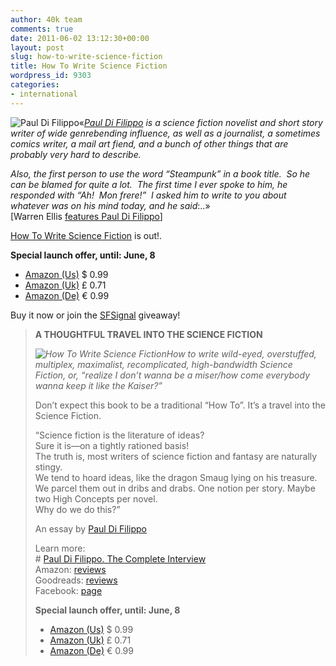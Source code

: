 ```yaml
---
author: 40k team
comments: true
date: 2011-06-02 13:12:30+00:00
layout: post
slug: how-to-write-science-fiction
title: How To Write Science Fiction
wordpress_id: 9303
categories:
- international
---
```


![Paul Di Filippo](http://www.40kbooks.com/wp-content/uploads/2010/07/Paul-Di-Filippo.jpg)«_[Paul Di Filippo](http://www.pauldifilippo.com/) is a science fiction novelist and short story writer of wide genrebending influence, as well as a journalist, a sometimes comics writer, a mail art fiend, and a bunch of other things that are probably very hard to describe._

_Also, the first person to use the word “Steampunk” in a book title.  So he can be blamed for quite a lot.  The first time I ever spoke to him, he responded with “Ah!  Mon frere!”  I asked him to write to you about whatever was on his mind today, and he said_:..»  
[Warren Ellis [features Paul Di Filippo](http://www.warrenellis.com/?p=11749)]

[How To Write Science Fiction](http://www.40kbooks.com/?page_id=133&category=6&product_id=64) is out!.

**Special launch offer, until: June, 8**

  * [Amazon (Us)](http://www.amazon.com/dp/B0053TD3ZC) $ 0.99
  * [Amazon (Uk)](https://www.amazon.co.uk/dp/B0053TD3ZC) £ 0.71
  * [Amazon (De)](https://www.amazon.de/dp/B0053TD3ZC) € 0.99

Buy it now or join the [SFSignal](http://www.sfsignal.com/archives/2011/06/ebook-giveaway-how-to-write-science-fiction-by-paul-di-filippo/) giveaway!

> **A THOUGHTFUL TRAVEL INTO THE SCIENCE FICTION**
> 
> _![How To Write Science Fiction](http://www.40kbooks.com/wp-content/uploads/sciencef-difilippo_GB_okb_t.jpg)How to write wild-eyed, overstuffed, multiplex, maximalist, recomplicated, high-bandwidth Science Fiction, or, “realize I don’t wanna be a miser/how come everybody wanna keep it like the Kaiser?”_
> 
> Don’t expect this book to be a traditional “How To”. It’s a travel into the Science Fiction.
> 
> “Science fiction is the literature of ideas?  
Sure it is—on a tightly rationed basis!  
The truth is, most writers of science fiction and fantasy are naturally stingy.  
We tend to hoard ideas, like the dragon Smaug lying on his treasure. We parcel them out in dribs and drabs. One notion per story. Maybe two High Concepts per novel.  
Why do we do this?”
> 
> An essay by [Paul Di Filippo](http://www.40kbooks.com/?p=306)
> 
> Learn more:  
# [Paul Di Filippo. The Complete Interview](http://www.40kbooks.com/?p=2774)  
Amazon: [reviews](http://www.amazon.com/dp/B0053TD3ZC)  
Goodreads: [reviews](http://www.goodreads.com/book/show/11519723-how-to-write-science-fiction)  
Facebook: [page](http://www.facebook.com/pages/How-To-Write-Science-Fiction/206956239342903)
> 
> **Special launch offer, until: June, 8**
> 
>   * [Amazon (Us)](http://www.amazon.com/dp/B0053TD3ZC) $ 0.99
>   * [Amazon (Uk)](https://www.amazon.co.uk/dp/B0053TD3ZC) £ 0.71
>   * [Amazon (De)](https://www.amazon.de/dp/B0053TD3ZC) € 0.99
